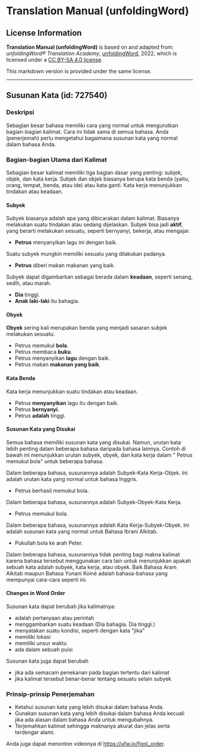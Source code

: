 # Translation Manual (unfoldingWord)

## License Information

**Translation Manual (unfoldingWord)** is based on and adapted from: _unfoldingWord® Translation Academy_, [unfoldingWord](https://unfoldingword.org/utw), 2022, which is licensed under a [CC BY-SA 4.0 license](https://creativecommons.org/licenses/by-sa/4.0/legalcode.en).

This markdown version is provided under the same license.



--------------------------------

## Susunan Kata (id: 727540)

### Deskripsi

Sebagian besar bahasa memiliki cara yang normal untuk mengurutkan bagian\-bagian kalimat. Cara ini tidak sama di semua bahasa. Anda (penerjemah) perlu mengetahui bagaimana susunan kata yang normal dalam bahasa Anda.

### Bagian\-bagian Utama dari Kalimat

Sebagian besar kalimat memiliki tiga bagian dasar yang penting: subjek, objek, dan kata kerja. Subjek dan objek biasanya berupa kata benda (yaitu, orang, tempat, benda, atau ide) atau kata ganti. Kata kerja menunjukkan tindakan atau keadaan.

#### Subyek

Subyek biasanya adalah apa yang dibicarakan dalam kalimat. Biasanya melakukan suatu tindakan atau sedang dijelaskan. Subjek bisa jadi **aktif**, yang berarti melakukan sesuatu, seperti bernyanyi, bekerja, atau mengajar.

* **Petrus** menyanyikan lagu ini dengan baik.

Suatu subyek mungkin memiliki sesuatu yang dilakukan padanya.

* **Petrus** diberi makan makanan yang baik.

Subyek dapat digambarkan sebagai berada dalam **keadaan**, seperti senang, sedih, atau marah.

* **Dia** tinggi.
* **Anak laki\-laki** itu bahagia.

#### Obyek

**Obyek** sering kali merupakan benda yang menjadi sasaran subjek melakukan sesuatu.

* Petrus memukul **bola**.
* Petrus membaca **buku**.
* Petrus menyanyikan **lagu** dengan baik.
* Petrus makan **makanan yang baik**.

#### Kata Benda

Kata kerja menunjukkan suatu tindakan atau keadaan.

* Petrus **menyanyikan** lagu itu dengan baik.
* Petrus **bernyanyi**.
* Petrus **adalah** tinggi.

#### Susunan Kata yang Disukai

Semua bahasa memiliki susunan kata yang disukai. Namun, urutan kata lebih penting dalam beberapa bahasa daripada bahasa lainnya. Contoh di bawah ini menunjukkan urutan subyek, obyek, dan kata kerja dalam " Petrus memukul bola" untuk beberapa bahasa.

Dalam beberapa bahasa, susunannya adalah Subyek\-Kata Kerja\-Objek. Ini adalah urutan kata yang normal untuk bahasa Inggris.

* Petrus berhasil memukul bola.

Dalam beberapa bahasa, susunannya adalah Subyek\-Obyek\-Kata Kerja.

* Petrus memukul bola.

Dalam beberapa bahasa, susunannya adalah Kata Kerja\-Subyek\-Obyek. Ini adalah susunan kata yang normal untuk Bahasa Ibrani Alkitab.

* Pukullah bola ke arah Peter.

Dalam beberapa bahasa, susunannya tidak penting bagi makna kalimat karena bahasa tersebut menggunakan cara lain untuk menunjukkan apakah sebuah kata adalah subyek, kata kerja, atau obyek. Baik Bahasa Aram Alkitab maupun Bahasa Yunani Koiné adalah bahasa\-bahasa yang mempunyai cara\-cara seperti ini.

#### Changes in Word Order

Susunan kata dapat berubah jika kalimatnya:

* adalah pertanyaan atau perintah
* menggambarkan suatu keadaan (Dia bahagia. Dia tinggi.)
* menyatakan suatu kondisi, seperti dengan kata "jika"
* memiliki lokasi
* memiliki unsur waktu
* ada dalam sebuah puisi

Susunan kata juga dapat berubah

* jika ada semacam penekanan pada bagian tertentu dari kalimat
* jika kalimat tersebut benar\-benar tentang sesuatu selain subyek

### Prinsip\-prinsip Penerjemahan

* Ketahui susunan kata yang lebih disukai dalam bahasa Anda.
* Gunakan susunan kata yang lebih disukai dalam bahasa Anda kecuali jika ada alasan dalam bahasa Anda untuk mengubahnya.
* Terjemahkan kalimat sehingga maknanya akurat dan jelas serta terdengar alami.

Anda juga dapat menonton videonya di https://ufw.io/figs\_order.


